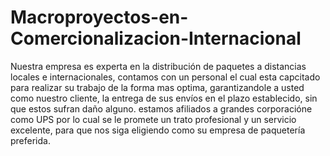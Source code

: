 # Macroproyectos-en-Comercionalizacion-Internacional
Nuestra empresa es experta en la distribución de paquetes a distancias locales e internacionales, contamos con un personal el cual esta capcitado para realizar su trabajo de la forma mas optima, garantizandole a usted como nuestro cliente, la entrega de sus envíos en el plazo establecido, sin que estos sufran daño alguno. estamos afiliados a grandes corporacióne como UPS por lo cual se le promete un trato profesional y un servicio excelente, para que nos siga eligiendo como su empresa de paquetería preferida.
